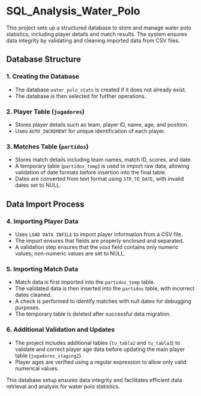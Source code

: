 # SQL_Analysis_Water_Polo
This project sets up a structured database to store and manage water polo statistics, including player details and match results. The system ensures data integrity by validating and cleaning imported data from CSV files.

## Database Structure

### 1. Creating the Database
- The database `water_polo_stats` is created if it does not already exist.
- The database is then selected for further operations.

### 2. Player Table (`jugadores`)
- Stores player details such as team, player ID, name, age, and position.
- Uses `AUTO_INCREMENT` for unique identification of each player.

### 3. Matches Table (`partidos`)
- Stores match details including team names, match ID, scores, and date.
- A temporary table (`partidos_temp`) is used to import raw data, allowing validation of date formats before insertion into the final table.
- Dates are converted from text format using `STR_TO_DATE`, with invalid dates set to NULL.

## Data Import Process

### 4. Importing Player Data
- Uses `LOAD DATA INFILE` to import player information from a CSV file.
- The import ensures that fields are properly enclosed and separated.
- A validation step ensures that the `edad` field contains only numeric values; non-numeric values are set to NULL.

### 5. Importing Match Data
- Match data is first imported into the `partidos_temp` table.
- The validated data is then inserted into the `partidos` table, with incorrect dates cleaned.
- A check is performed to identify matches with null dates for debugging purposes.
- The temporary table is deleted after successful data migration.

### 6. Additional Validation and Updates
- The project includes additional tables (`tu_tabla2` and `tu_tabla3`) to validate and correct player age data before updating the main player table (`jugadores_staging2`).
- Player ages are verified using a regular expression to allow only valid numerical values.

This database setup ensures data integrity and facilitates efficient data retrieval and analysis for water polo statistics.

